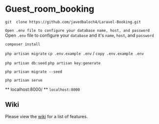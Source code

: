 # Guest_room_booking
``` git  clone https://github.com/javedbaloch4/Laravel-Booking.git ```

``` Open .env file to configure your database name, host, and password ``` 
 Open `.env` file to configure your `database` and it's `name`, `host`, and `password` 

``` composer install ```

``` php artisan migrate ```
``` cp .env.example .env ``` / ``` copy .env.example .env ```

``` php artisan db:seed ```
``` php artisan key:generate ```

``` php artisan migrate --seed ```

``` php artisan serve ```

** localhost:8000/ **
`localhost:8000`

## Wiki
Please view the [wiki](https://github.com/javedbaloch4/Laravel-Booking/wiki) for a list of features.
